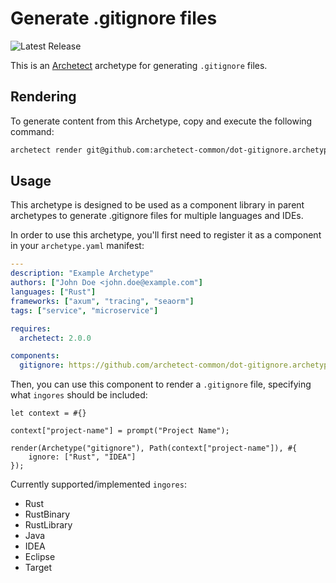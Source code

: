 # Generate .gitignore files

![Latest Release](https://img.shields.io/github/v/release/archetect-common/dot-gitignore.archetype?style=flat-square&label=Latest%20Release&color=blue)

This is an [Archetect](https://archetect.github.io/) archetype for generating
`.gitignore` files.

## Rendering

To generate content from this Archetype, copy and execute the following command:

```sh
archetect render git@github.com:archetect-common/dot-gitignore.archetype.git#v1
```

## Usage

This archetype is designed to be used as a component library in parent archetypes to generate .gitignore files for multiple
languages and IDEs.

In order to use this archetype, you'll first need to register it as a component in your `archetype.yaml` manifest:

```yaml
---
description: "Example Archetype"
authors: ["John Doe <john.doe@example.com"]
languages: ["Rust"]
frameworks: ["axum", "tracing", "seaorm"]
tags: ["service", "microservice"]

requires:
  archetect: 2.0.0

components:
  gitignore: https://github.com/archetect-common/dot-gitignore.archetype.git#v1
```

Then, you can use this component to render a `.gitignore` file, specifying what `ingores` should be included:

```rhai
let context = #{}

context["project-name"] = prompt("Project Name");

render(Archetype("gitignore"), Path(context["project-name"]), #{
    ignore: ["Rust", "IDEA"]
});
```

Currently supported/implemented `ingores`:

- Rust
- RustBinary
- RustLibrary
- Java
- IDEA
- Eclipse
- Target
